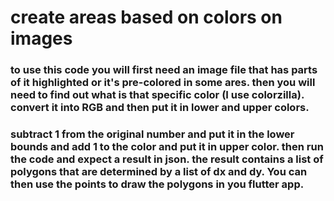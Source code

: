 # create areas based on colors on images

### to use this code you will first need an image file that has parts of it highlighted or it's pre-colored in some ares. then you will need to find out what is that specific color (I use colorzilla). convert it into RGB and then put it in lower and upper colors. 

### subtract 1 from the original number and put it in the lower bounds and add 1 to the color and put it in upper color. then run the code and expect a result in json. the result contains a list of polygons that are determined by a list of dx and dy. You can then use the points to draw the polygons in you flutter app.